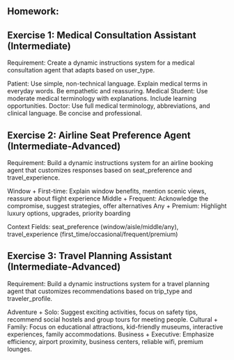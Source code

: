 ## Homework:
## Exercise 1: Medical Consultation Assistant (Intermediate)
Requirement: Create a dynamic instructions system for a medical consultation agent that adapts based on user_type.

Patient: Use simple, non-technical language. Explain medical terms in everyday words. Be empathetic and reassuring.
Medical Student: Use moderate medical terminology with explanations. Include learning opportunities.
Doctor: Use full medical terminology, abbreviations, and clinical language. Be concise and professional.

## Exercise 2: Airline Seat Preference Agent (Intermediate-Advanced)
Requirement: Build a dynamic instructions system for an airline booking agent that customizes responses based on seat_preference and travel_experience.

Window + First-time: Explain window benefits, mention scenic views, reassure about flight experience
Middle + Frequent: Acknowledge the compromise, suggest strategies, offer alternatives
Any + Premium: Highlight luxury options, upgrades, priority boarding

Context Fields: seat_preference (window/aisle/middle/any), travel_experience (first_time/occasional/frequent/premium)

## Exercise 3: Travel Planning Assistant (Intermediate-Advanced)
Requirement: Build a dynamic instructions system for a travel planning agent that customizes recommendations based on trip_type and traveler_profile.

Adventure + Solo: Suggest exciting activities, focus on safety tips, recommend social hostels and group tours for meeting people.
Cultural + Family: Focus on educational attractions, kid-friendly museums, interactive experiences, family accommodations.
Business + Executive: Emphasize efficiency, airport proximity, business centers, reliable wifi, premium lounges.
